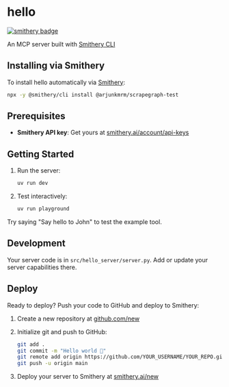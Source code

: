 # hello
[![smithery badge](https://smithery.ai/badge/@arjunkmrm/scrapegraph-test)](https://smithery.ai/server/@arjunkmrm/scrapegraph-test)

An MCP server built with [Smithery CLI](https://smithery.ai/docs/getting_started/quickstart_build_python)

## Installing via Smithery

To install hello automatically via [Smithery](https://smithery.ai/server/@arjunkmrm/scrapegraph-test):

```bash
npx -y @smithery/cli install @arjunkmrm/scrapegraph-test
```

## Prerequisites

- **Smithery API key**: Get yours at [smithery.ai/account/api-keys](https://smithery.ai/account/api-keys)

## Getting Started

1. Run the server:
   ```bash
   uv run dev
   ```

2. Test interactively:

   ```bash
   uv run playground
   ```

Try saying "Say hello to John" to test the example tool.

## Development

Your server code is in `src/hello_server/server.py`. Add or update your server capabilities there.

## Deploy

Ready to deploy? Push your code to GitHub and deploy to Smithery:

1. Create a new repository at [github.com/new](https://github.com/new)

2. Initialize git and push to GitHub:
   ```bash
   git add .
   git commit -m "Hello world 👋"
   git remote add origin https://github.com/YOUR_USERNAME/YOUR_REPO.git
   git push -u origin main
   ```

3. Deploy your server to Smithery at [smithery.ai/new](https://smithery.ai/new)

